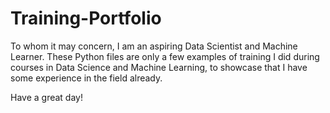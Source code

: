 # Training-Portfolio
To whom it may concern, I am an aspiring Data Scientist and Machine Learner. 
These Python files are only a few examples of training I did during courses in Data Science and Machine Learning, to showcase that 
I have some experience in the field already.

Have a great day!

